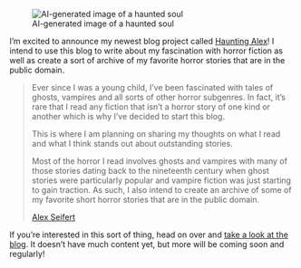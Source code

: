<figure><img loading="lazy" decoding="async" src="haunted-soul.jpg" alt="AI-generated image of a haunted soul"><figcaption>AI-generated image of a haunted soul</figcaption></figure>

I’m excited to announce my newest blog project called [Haunting Alex](https://haunting.alexseifert.com/)! I intend to use this blog to write about my fascination with horror fiction as well as create a sort of archive of my favorite horror stories that are in the public domain.

> Ever since I was a young child, I’ve been fascinated with tales of ghosts, vampires and all sorts of other horror subgenres. In fact, it’s rare that I read any fiction that isn’t a horror story of one kind or another which is why I’ve decided to start this blog.
> 
> This is where I am planning on sharing my thoughts on what I read and what I think stands out about outstanding stories.
> 
> Most of the horror I read involves ghosts and vampires with many of those stories dating back to the nineteenth century when ghost stories were particularly popular and vampire fiction was just starting to gain traction. As such, I also intend to create an archive of some of my favorite short horror stories that are in the public domain.
> 
> [Alex Seifert](https://haunting.alexseifert.com/2024/08/27/starting-haunting-alex/)

If you’re interested in this sort of thing, head on over and [take a look at the blog](https://haunting.alexseifert.com/). It doesn’t have much content yet, but more will be coming soon and regularly!